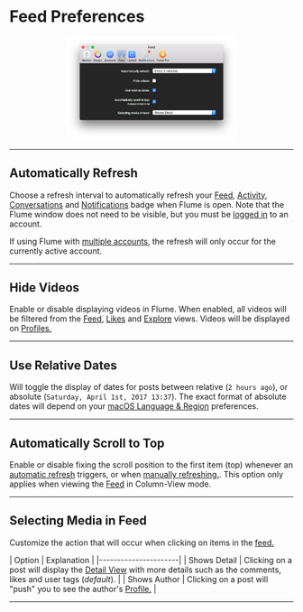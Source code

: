 # Feed Preferences

<p style="text-align: center; margin-top: 1em;"><img src="/preferences/assets/feed.png" width="60%" height="60%" /></p>

<hr /> 

## Automatically Refresh

Choose a refresh interval to automatically refresh your [Feed](/views/feed.md), [Activity](/views/activity.md), [Conversations](/views/conversations.md) and [Notifications](/preferences/notifications.md) badge when Flume is open. Note that the Flume window does not need to be visible, but you must be [logged in](/views/login.md) to an account.

If using Flume with [multiple accounts](/preferences/accounts.md#adding-an-account), the refresh will only occur for the currently active account.

<hr />

## Hide Videos

Enable or disable displaying videos in Flume. When enabled, all videos will be filtered from the [Feed](/views/feed.md), [Likes](/views/likes.md) and [Explore](/views/explore.md) views. Videos will be displayed on [Profiles.](/views/profile.md)

<hr />

## Use Relative Dates

Will toggle the display of dates for posts between relative (```2 hours ago```), or absolute (```Saturday, April 1st, 2017 13:37```). The exact format of absolute dates will depend on your [macOS Language & Region](https://support.apple.com/kb/PH18445) preferences.

<hr />

## Automatically Scroll to Top

Enable or disable fixing the scroll position to the first item (top) whenever an [automatic refresh](#automatically-refresh) triggers, or when [manually refreshing.](/misc/keyboard-shortcuts.md). This option only applies when viewing the [Feed](/views/feed.md) in Column-View mode.

<hr />

## Selecting Media in Feed

Customize the action that will occur when clicking on items in the [feed.](/views/Feed.md)

| Option | Explanation |
|----------------------|
| Shows Detail | Clicking on a post will display the [Detail View](/views/detailview.md) with more details such as the comments, likes and user tags (_default_). |
| Shows Author | Clicking on a post will "push" you to see the author's [Profile.](/views/profile.md) |

<hr />


